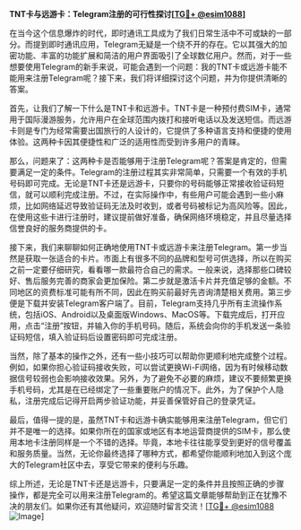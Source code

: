 **TNT卡与远游卡：Telegram注册的可行性探讨[[TG💪+ @esim1088](https://t.me/s/esim1088)]**

在当今这个信息爆炸的时代，即时通讯工具成为了我们日常生活中不可或缺的一部分。而提到即时通讯应用，Telegram无疑是一个绕不开的存在。它以其强大的加密功能、丰富的功能扩展和简洁的用户界面吸引了全球数亿用户。然而，对于一些想要使用Telegram的新手来说，可能会遇到一个问题：我的TNT卡或远游卡能不能用来注册Telegram呢？接下来，我们将详细探讨这个问题，并为你提供清晰的答案。

首先，让我们了解一下什么是TNT卡和远游卡。TNT卡是一种预付费SIM卡，通常用于国际漫游服务，允许用户在全球范围内拨打和接听电话以及发送短信。而远游卡则是专门为经常需要出国旅行的人设计的，它提供了多种语言支持和便捷的使用体验。这两种卡因其便捷性和广泛的适用性而受到许多用户的青睐。

那么，问题来了：这两种卡是否能够用于注册Telegram呢？答案是肯定的，但需要满足一定的条件。Telegram的注册过程其实非常简单，只需要一个有效的手机号码即可完成。无论是TNT卡还是远游卡，只要你的号码能够正常接收验证码短信，就可以顺利完成注册。不过，在实际操作中，有些用户可能会遇到一些小麻烦，比如网络延迟导致验证码无法及时收到，或者号码被标记为高风险等。因此，在使用这些卡进行注册时，建议提前做好准备，确保网络环境稳定，并且尽量选择信誉良好的服务商提供的卡。

接下来，我们来聊聊如何正确地使用TNT卡或远游卡来注册Telegram。第一步当然是获取一张适合的卡片。市面上有很多不同的品牌和型号可供选择，所以在购买之前一定要仔细研究，看看哪一款最符合自己的需求。一般来说，选择那些口碑较好、售后服务完善的商家会更加保险。第二步就是激活卡片并充值足够的金额。不同地区的资费标准可能有所不同，因此在购买前最好先咨询清楚相关费用。第三步便是下载并安装Telegram客户端了。目前，Telegram支持几乎所有主流操作系统，包括iOS、Android以及桌面版Windows、MacOS等。下载完成后，打开应用，点击“注册”按钮，并输入你的手机号码。随后，系统会向你的手机发送一条验证码短信，填入验证码后设置密码即可完成注册。

当然，除了基本的操作之外，还有一些小技巧可以帮助你更顺利地完成整个过程。例如，如果你担心验证码接收失败，可以尝试更换Wi-Fi网络，因为有时候移动数据信号较弱也会影响接收效果。另外，为了避免不必要的麻烦，建议不要频繁更换手机号码，尤其是在已经绑定了一些重要账户的情况下。此外，为了保护个人隐私，注册完成后记得开启两步验证功能，并妥善保管好自己的登录凭证。

最后，值得一提的是，虽然TNT卡和远游卡确实能够用来注册Telegram，但它们并不是唯一的选择。如果你所在的国家或地区有本地运营商提供的SIM卡，那么使用本地卡注册同样是一个不错的选择。毕竟，本地卡往往能享受到更好的信号覆盖和服务质量。当然，无论你最终选择了哪种方式，都希望你能顺利地加入到这个庞大的Telegram社区中去，享受它带来的便利与乐趣。

综上所述，无论是TNT卡还是远游卡，只要满足一定的条件并且按照正确的步骤操作，都是完全可以用来注册Telegram的。希望这篇文章能够帮助到正在犹豫不决的朋友们。如果你还有其他疑问，欢迎随时留言交流！[[TG💪+ @esim1088](https://t.me/s/esim1088) ![Image](https://i.postimg.cc/4NQfJmqS/Snipaste-2025-05-13-00-14-12.png)]